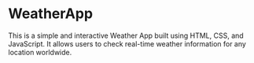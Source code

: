 # WeatherApp
This is a simple and interactive Weather App built using HTML, CSS, and JavaScript. It allows users to check real-time weather information for any location worldwide.
